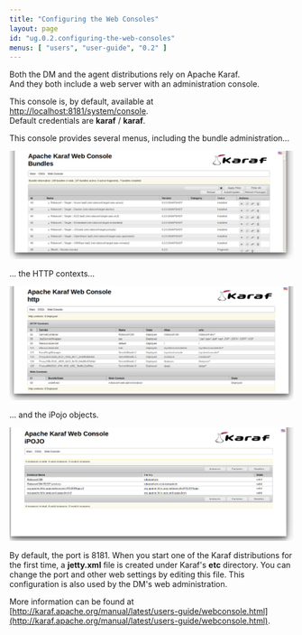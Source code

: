 ```yaml
---
title: "Configuring the Web Consoles"
layout: page
id: "ug.0.2.configuring-the-web-consoles"
menus: [ "users", "user-guide", "0.2" ]
---
```


Both the DM and the agent distributions rely on Apache Karaf.  
And they both include a web server with an administration console.

This console is, by default, available at [http://localhost:8181/system/console](http://localhost:8181/system/console).  
Default credentials are **karaf** / **karaf**.

This console provides several menus, including the bundle administration...

<img src="/resources/img/web-console-bundles.jpg" alt="The bundle management page in Karaf's web console" class="gs" />

... the HTTP contexts...

<img src="/resources/img/web-console-http.jpg" alt="The HTTP contexts in Karaf's web console" class="gs" />

...  and the iPojo objects.

<img src="/resources/img/web-console-ipojo.jpg" alt="The iPojo page in Karaf's web console" class="gs" />

By default, the port is 8181. When you start one of the Karaf distributions for the first time, a **jetty.xml**
file is created under Karaf's **etc** directory. You can change the port and other web settings by editing this
file. This configuration is also used by the DM's web administration.

More information can be found at [http://karaf.apache.org/manual/latest/users-guide/webconsole.html](http://karaf.apache.org/manual/latest/users-guide/webconsole.html).
